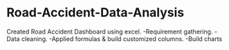 # Road-Accident-Data-Analysis
Created Road Accident Dashboard using excel.
-Requirement gathering.
-Data cleaning.
-Applied formulas & build customized columns.
-Build charts 
